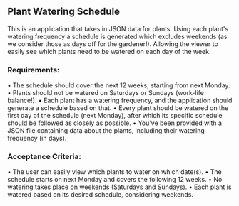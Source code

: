 ## Plant Watering Schedule
This is an application that takes in JSON data for plants. Using each plant's watering frequency a schedule is generated which excludes weekends (as we consider those as days off for the gardener!).
Allowing the viewer to easily see which plants need to be watered on each day of the week.

### Requirements:
• The schedule should cover the next 12 weeks, starting from next Monday.
• Plants should not be watered on Saturdays or Sundays (work-life balance!).
• Each plant has a watering frequency, and the application should generate a
schedule based on that.
• Every plant should be watered on the first day of the schedule (next Monday),
after which its specific schedule should be followed as closely as possible.
• You’ve been provided with a JSON file containing data about the plants,
including their watering frequency (in days).

### Acceptance Criteria:
• The user can easily view which plants to water on which date(s).
• The schedule starts on next Monday and covers the following 12 weeks.
• No watering takes place on weekends (Saturdays and Sundays).
• Each plant is watered based on its desired schedule, considering weekends.
